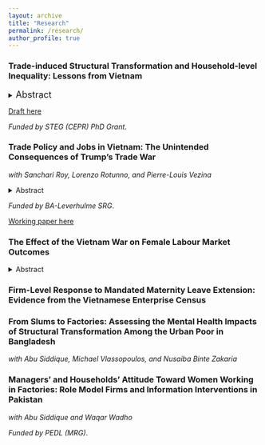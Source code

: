 ```yaml
---
layout: archive
title: "Research"
permalink: /research/
author_profile: true
--- 
```


### Trade-induced Structural Transformation and Household-level Inequality: Lessons from Vietnam 
<details>  
<summary> <span style="font-size:18px;">Abstract</span> </summary>

There is little consensus on whether access to foreign export markets can promote gender equality in developing countries. This paper leverages the US-Vietnam Bilateral Trade Agreement (BTA) that came into force in 2001 as a natural experiment to explore whether the disproportionate expansion of the female-intensive wearing apparel sector can trigger the structural transformation of the female labour force in a way which promotes gender equality at the household level. By using a difference-in-differences strategy and through relying on panel data, I find that women residing in provinces that were more exposed to the BTA were more likely to work in the wearing apparel sector and increased their income relative to their husbands. I then examine whether the improvement in labour market opportunities and relative income of women led to changes in the allocation of resources that could be indicative of higher female intrahousehold bargaining power. I find that household consumption of `female-preferred' goods did not increase in provinces that experienced more exposure to the BTA.

</details>

[Draft here](https://anrisakaki.github.io/files/Trade_induced_structural_transformation_and_the_spousal_wage_gap.pdf)

_Funded by STEG (CEPR) PhD Grant_. 

### Trade Policy and Jobs in Vietnam: The Unintended Consequences of Trump’s Trade War
_with Sanchari Roy, Lorenzo Rotunno, and Pierre-Louis Vezina_
<details>
<summary> Abstract </summary>

We use the US-China trade war as an exogenous shock to export opportunities in Vietnam and examine its effect on Vietnam’s exports and labor markets. We find that Vietnamese exports to the US were around 40 percent higher in 2020 relative to 2017 in sectors hit by US tariffs on Chinese products. This increase is driven by both new export product varieties and increased exports in existing categories. This expansion in export opportunities led to job creation and increased working hours in affected sectors relative to non-affected ones. It also led to an increase in wages, even more so for women workers.

</details>

_Funded by BA-Leverhulme SRG_. 

[Working paper here](https://anrisakaki.github.io/files/Trump_and_Vietnam.pdf)

### The Effect of the Vietnam War on Female Labour Market Outcomes
<details>
<summary> Abstract </summary>
War-induced demographic shocks have been shown to increase female labour force participation (FLFP). However, it is unclear as to whether these effects are long-lasting. Additionally, existing evidence predominantly stems from developed nations which may not fully capture the dynamics in developing contexts due to differing levels of economic development and institutional frameworks. To explore the effect of conflict on female labour market outcomes in developing countries, this paper examines the impact of the Vietnam War 14 to 43 years after its conclusion. To this end, I match comprehensive historical data on ordnance deployed by the United States in Vietnam to microdata and leverage an OLS and difference-in-differences empirical strategy. Going from the 1st to 3rd quantile in exposure to ordnance increases the probability of Southern women working by 6 to 12.6 percentage points. I also find that this effect is persistent until present day. On the other hand, I find no effect of exposure to ordnance on the probability of working for Northern women, and all men throughout Vietnam. I further explore whether an increase in FLFP was driven by higher demand for female labour due to a shortage in male workers. Using the Vietnam Enterprise Census, I conclude that female labour supply increased without concomitant increase in demand as firm located in provinces that experienced higher exposure in ordnance did not exhibit a lower ratio of male to female workers.
</details>

### Firm-Level Response to Mandated Maternity Leave Extension: Evidence from the Vietnamese Enterprise Census

### From Slums to Factories: Assessing the Mental Health Impacts of Structural Transformation Among the Urban Poor in Bangladesh
_with Abu Siddique, Michael Vlassopoulos, and Nusaiba Binte Zakaria_

### Managers’ and Households’ Attitude Toward Women Working in Factories: Role Model Firms and Information Interventions in Pakistan
_with Abu Siddique and Waqar Wadho_

_Funded by PEDL (MRG)_.
